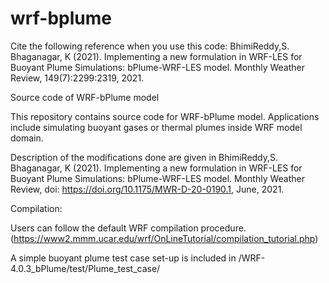 # wrf-bplume
Cite the following reference when you use this code:
 BhimiReddy,S.  Bhaganagar, K (2021).  Implementing a new formulation in WRF-LES for Buoyant Plume Simulations: bPlume-WRF-LES model. Monthly Weather Review, 149(7):2299:2319, 2021.

Source code of WRF-bPlume model

This repository contains source code for WRF-bPlume model. Applications include simulating buoyant gases or thermal plumes inside WRF model domain. 

Description of the modifications done are given in 
BhimiReddy,S.  Bhaganagar, K (2021).  Implementing a new formulation in WRF-LES for Buoyant Plume Simulations: bPlume-WRF-LES model. Monthly Weather Review, doi: https://doi.org/10.1175/MWR-D-20-0190.1, June, 2021.

Compilation:

Users can follow the default WRF compilation procedure. (https://www2.mmm.ucar.edu/wrf/OnLineTutorial/compilation_tutorial.php)

A simple buoyant plume test case set-up is included in /WRF-4.0.3_bPlume/test/Plume_test_case/ 
